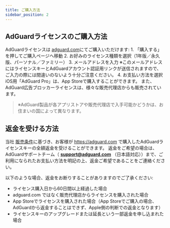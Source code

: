 ```yaml
---
title: ご購入方法
sidebar_position: 2
---
```


## AdGuardライセンスのご購入方法

AdGuardライセンスは [adguard.com](https://adguard.com/license.html)にてご購入いただけます: 1.  「購入する」を押してご購入ページへ移動 2.  お好みのライセンス種類を選択（1年版／永久版、パーソナル／ファミリー） 3.  メールアドレスを入力 ※このメールアドレスにはライセンスキーとAdGuardアカウント認証用リンクが送信されますので、ご入力の際には間違いのないよう十分ご注意ください。 4.  お支払い方法を選択 iOS用「AdGuard Pro」は、App Storeで購入することができます。 また、AdGuard広告ブロッカーライセンスは、様々な販売代理店からも販売されています。

> ※AdGuard製品が各アプリストアや販売代理店で入手可能かどうかは、お住まいの国によって異なります。

## 返金を受ける方法

当社 [販売条件](https://adguard.com/terms-of-sale.html)に基づき、お客様が https://adguard.com で購入したAdGuardライセンスキーの全額返金を受けることができます。 返金をご希望の場合は、AdGuardサポートチーム（ **support@adguard.com** （日本語対応））まで、ご利用になられたお支払い方法を明記の上、返金ご希望であることをご連絡ください。

以下のような場合、返金をお断りすることがありますのでご了承ください:
* ライセンス購入日から60日間以上経過した場合
* adguard.com ではなく販売代理店からライセンスを購入された場合
* App Storeでライセンスを購入された場合（App Storeでご購入の場合、AdGuardから返金することはできず、Apple側の判断での返金となります）
* ライセンスキーのアップグレードまたは延長という一部返金を申し込まれた場合
